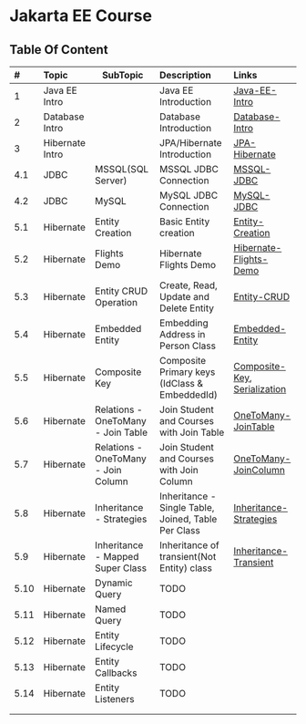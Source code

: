 # Jakarta EE Course

## Table Of Content

| #    | Topic           | SubTopic                            | Description                                         | Links                                                                                                                           |
|:-----|:----------------|-------------------------------------|:----------------------------------------------------|:--------------------------------------------------------------------------------------------------------------------------------|
| 1    | Java EE Intro   |                                     | Java EE Introduction                                | [Java-EE-Intro](ppt/JAVA-EE.pptx)                                                                                               |
| 2    | Database Intro  |                                     | Database Introduction                               | [Database-Intro](ppt/Database-Intro.pptx)                                                                                       |
| 3    | Hibernate Intro |                                     | JPA/Hibernate Introduction                          | [JPA-Hibernate](ppt/JPA-Hibernate.pptx)                                                                                         |
| 4.1  | JDBC            | MSSQL(SQL Server)                   | MSSQL JDBC Connection                               | [MSSQL-JDBC](examples/jdbc-mssql)                                                                                               |
| 4.2  | JDBC            | MySQL                               | MySQL JDBC Connection                               | [MySQL-JDBC](examples/jdbc-mysql)                                                                                               |
| 5.1  | Hibernate       | Entity Creation                     | Basic Entity creation                               | [Entity-Creation](examples/jpa-hibernate-mssql)                                                                                 |
| 5.2  | Hibernate       | Flights Demo                        | Hibernate Flights Demo                              | [Hibernate-Flights-Demo](java/jpa-hibernate/jpa-hibernate-flights)                                                              |
| 5.3  | Hibernate       | Entity CRUD Operation               | Create, Read, Update and Delete Entity              | [Entity-CRUD](java/jpa-hibernate/jpa-hibernate-fundamental)                                                                     |
| 5.4  | Hibernate       | Embedded Entity                     | Embedding Address in Person Class                   | [Embedded-Entity](java/jpa-hibernate/embedded-entity)                                                                           |
| 5.5  | Hibernate       | Composite Key                       | Composite Primary keys (IdClass & EmbeddedId)       | [Composite-Key](java/jpa-hibernate/entity-composite-key), [Serialization](java/jpa-hibernate/serialization-and-deserialization) |
| 5.6  | Hibernate       | Relations - OneToMany - Join Table  | Join Student and Courses with Join Table            | [OneToMany-JoinTable](java/jpa-hibernate/student-course-one-to-many-join-table)                                                 |
| 5.7  | Hibernate       | Relations - OneToMany - Join Column | Join Student and Courses with Join Column           | [OneToMany-JoinColumn](java/jpa-hibernate/student-course-one-to-many-join-column)                                               |
| 5.8  | Hibernate       | Inheritance - Strategies            | Inheritance - Single Table, Joined, Table Per Class | [Inheritance-Strategies](java/jpa-hibernate/store-inheritance-single-table-strategy)                                            |
| 5.9  | Hibernate       | Inheritance - Mapped Super Class    | Inheritance of transient(Not Entity) class          | [Inheritance-Transient](java/jpa-hibernate/store-inheritance-transient-mapped-super-class)                                      |
| 5.10 | Hibernate       | Dynamic Query                       | TODO                                                |                                                                                                                                 |
| 5.11 | Hibernate       | Named Query                         | TODO                                                |                                                                                                                                 |
| 5.12 | Hibernate       | Entity Lifecycle                    | TODO                                                |                                                                                                                                 |
| 5.13 | Hibernate       | Entity Callbacks                    | TODO                                                |                                                                                                                                 |
| 5.14 | Hibernate       | Entity Listeners                    | TODO                                                |                                                                                                                                 |
|      |                 |                                     |                                                     |                                                                                                                                 |
|      |                 |                                     |                                                     |                                                                                                                                 |

